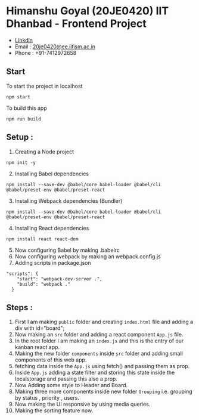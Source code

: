 # Himanshu Goyal (20JE0420) IIT Dhanbad - Frontend Project
- [Linkdin](https://www.linkedin.com/in/himanshu-goyal-a971941bb/) 
- Email : 20je0420@ee.iitism.ac.in 
- Phone : +91-7412972658

## Start
To start the project in localhost
```shell
npm start
```

To build this app
```shell
npm run build
```

## Setup : 

1. Creating a Node project
```shell
npm init -y
```

2. Installing Babel dependencies
```shell
npm install --save-dev @babel/core babel-loader @babel/cli @babel/preset-env @babel/preset-react
```

3. Installing Webpack dependencies  (Bundler)
```shell
npm install --save-dev @babel/core babel-loader @babel/cli @babel/preset-env @babel/preset-react
```

4. Installing React dependencies
```shell
npm install react react-dom 
```

5. Now configuring Babel by making .babelrc
6. Now configuring webpack by making an webpack.config.js
7. Adding scripts in package.json
```shell
"scripts": {
    "start": "webpack-dev-server .",
    "build": "webpack ."
  }
```

## Steps : 

1. First I am making ```public``` folder and creating ```index.html``` file and adding a div with id="board";
2. Now making an ```src``` folder and adding a react component ```App.js``` file.
3. In the root folder I am making an ```index.js``` and this is the entry of our kanban react app.
4. Making the new folder ```components``` inside ```src``` folder and adding small components of this web app.
5. fetching data inside the ```App.js``` using fetch() and passing them as prop.
6. Inside ```App.js``` adding a state filter and storing this state inside the localstorage and passing this also a prop.
7. Now Adding some style to Header and Board.
8. Making three more components inside new folder ```Grouping``` i.e. grouping by status , priority , users.
9. Now making the UI responsive by using media queries.
10. Making the sorting feature now.
